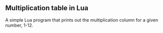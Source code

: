## Multiplication table in Lua

A simple Lua program that prints out the multiplication column for a given number, 1-12.


